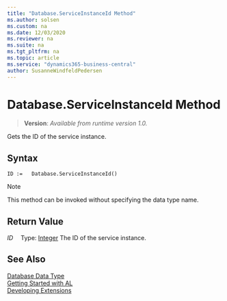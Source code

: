 ```yaml
---
title: "Database.ServiceInstanceId Method"
ms.author: solsen
ms.custom: na
ms.date: 12/03/2020
ms.reviewer: na
ms.suite: na
ms.tgt_pltfrm: na
ms.topic: article
ms.service: "dynamics365-business-central"
author: SusanneWindfeldPedersen
---
```

[//]: # (START>DO_NOT_EDIT)
[//]: # (IMPORTANT:Do not edit any of the content between here and the END>DO_NOT_EDIT.)
[//]: # (Any modifications should be made in the .xml files in the ModernDev repo.)
# Database.ServiceInstanceId Method
> **Version**: _Available from runtime version 1.0._

Gets the ID of the service instance.


## Syntax
```
ID :=   Database.ServiceInstanceId()
```
> [!NOTE]
> This method can be invoked without specifying the data type name.


## Return Value
*ID*
&emsp;Type: [Integer](../integer/integer-data-type.md)
The ID of the service instance.


[//]: # (IMPORTANT: END>DO_NOT_EDIT)
## See Also
[Database Data Type](database-data-type.md)  
[Getting Started with AL](../../devenv-get-started.md)  
[Developing Extensions](../../devenv-dev-overview.md)